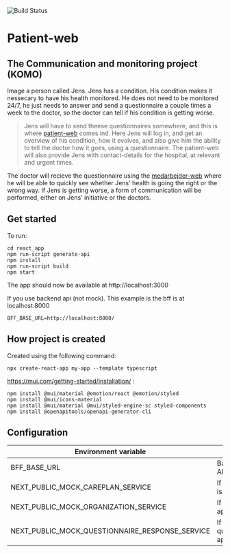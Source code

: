 ![Build Status](https://github.com/KvalitetsIT/hjemmebehandling-patient-web/workflows/CICD/badge.svg)

# Patient-web

## The Communication and monitoring project (KOMO)

Image a person called Jens. Jens has a condition. His condition makes it nessecary to have his health monitored. He does not need to be monitored 24/7, he just needs to answer and send a questionnaire a couple times a week to the doctor, so the doctor can tell if his condition is getting worse.

> Jens will have to send theese questionnaires somewhere, and this is where [patient-web](https://github.com/KvalitetsIT/hjemmebehandling-patient-web) comes ind. Here Jens will log in, and get an overview of his condition, how it evolves, and also give him the ability to tell the doctor how it goes, using a questionnaire. The patient-web will also provide Jens with contact-details for the hospital, at relevant and urgent times.

The doctor will recieve the questionnaire using the [medarbejder-web](https://github.com/KvalitetsIT/hjemmebehandling-medarbejder-web) where he will be able to quickly see whether Jens' health is going the right or the wrong way. If Jens is getting worse, a form of communication will be performed, either on Jens' initiative or the doctors.

## Get started

To run:

```
cd react_app
npm run-script generate-api
npm install
npm run-script build
npm start
```

The app should now be available at http://localhost:3000

If you use backend api (not mock). This example is the bff is at localhost:8000

```
BFF_BASE_URL=http://localhost:8080/
```

## How project is created

Created using the following command:

```
npx create-react-app my-app --template typescript
```

https://mui.com/getting-started/installation/ :

```
npm install @mui/material @emotion/react @emotion/styled
npm install @mui/icons-material
npm install @mui/material @mui/styled-engine-sc styled-components
npm install @openapitools/openapi-generator-cli
```

## Configuration

| Environment variable                            | Description                                     | Required |
| ----------------------------------------------- | ----------------------------------------------- | -------- |
| BFF_BASE_URL                                    | Base URL for Backend API server.                | Yes      |
| NEXT_PUBLIC_MOCK_CAREPLAN_SERVICE               | If true the careplan-api is mocked              | No       |
| NEXT_PUBLIC_MOCK_ORGANIZATION_SERVICE           | If true the organization-api is mocked          | No       |
| NEXT_PUBLIC_MOCK_QUESTIONNAIRE_RESPONSE_SERVICE | If true the questionnaireresponse-api is mocked | No       |
